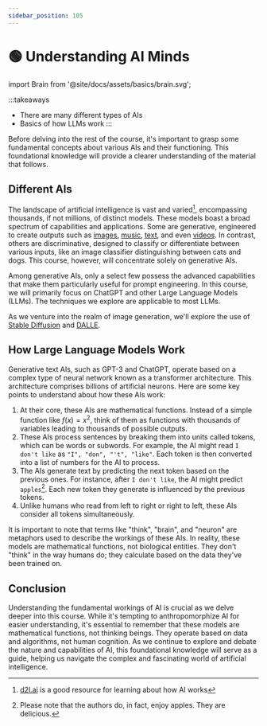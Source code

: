 ```yaml
---
sidebar_position: 105
---
```

# 🟢 Understanding AI Minds


import Brain from '@site/docs/assets/basics/brain.svg';

<div style={{textAlign: 'center'}}>
  <Brain style={{width:"100%",height:"300px",verticalAlign:"top"}}/>
</div>

:::takeaways
- There are many different types of AIs
- Basics of how LLMs work
:::


Before delving into the rest of the course, it's important to grasp some fundamental concepts about various AIs and their functioning. This foundational knowledge will provide a clearer understanding of the material that follows.


## Different AIs

The landscape of artificial intelligence is vast and varied[^a], encompassing thousands, if not millions, of distinct models. These models boast a broad spectrum of capabilities and applications. Some are generative, engineered to create outputs such as [images](https://openai.com/product/dall-e-2), [music](https://google-research.github.io/seanet/musiclm/examples/), [text](https://platform.openai.com/playground), and even [videos](https://makeavideo.studio/). In contrast, others are discriminative, designed to classify or differentiate between various inputs, like an image classifier distinguishing between cats and dogs. This course, however, will concentrate solely on generative AIs.

Among generative AIs, only a select few possess the advanced capabilities that make them particularly useful for prompt engineering. In this course, we will primarily focus on ChatGPT and other Large Language Models (LLMs). The techniques we explore are applicable to most LLMs.

As we venture into the realm of image generation, we'll explore the use of [Stable Diffusion](https://beta.dreamstudio.ai/home) and [DALLE](https://openai.com/product/dall-e-2).

## How Large Language Models Work

Generative text AIs, such as GPT-3 and ChatGPT, operate based on a complex type of neural network known as a transformer architecture. This architecture comprises billions of artificial neurons. Here are some key points to understand about how these AIs work:

1. At their core, these AIs are mathematical functions. Instead of a simple function like $f(x) = x^2$, think of them as functions with thousands of variables leading to thousands of possible outputs.
2. These AIs process sentences by breaking them into units called tokens, which can be words or subwords. For example, the AI might read `I don't like` as `"I", "don", "'t", "like"`. Each token is then converted into a list of numbers for the AI to process.
3. The AIs generate text by predicting the next token based on the previous ones. For instance, after `I don't like`, the AI might predict `apples`[^b]. Each new token they generate is influenced by the previous tokens.
4. Unlike humans who read from left to right or right to left, these AIs consider all tokens simultaneously.

It is important to note that terms like "think", "brain", and "neuron" are metaphors used to describe the workings of these AIs. In reality, these models are mathematical functions, not biological entities. They don't "think" in the way humans do; they calculate based on the data they've been trained on.

## Conclusion

Understanding the fundamental workings of AI is crucial as we delve deeper into this course. While it's tempting to anthropomorphize AI for easier understanding, it's essential to remember that these models are mathematical functions, not thinking beings. They operate based on data and algorithms, not human cognition. As we continue to explore and debate the nature and capabilities of AI, this foundational knowledge will serve as a guide, helping us navigate the complex and fascinating world of artificial intelligence.

[^a]: [d2l.ai](https://www.d2l.ai) is a good resource for learning about how AI works

[^b]: Please note that the authors do, in fact, enjoy apples. They are delicious.
